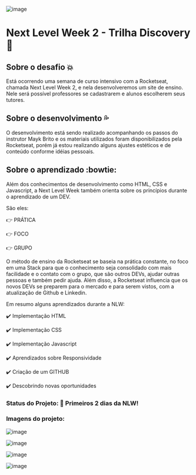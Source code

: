 ![image](https://user-images.githubusercontent.com/66280875/89350219-ffdeb000-d685-11ea-8236-6f7ed3b1ca77.png)

# Next Level Week 2 - Trilha Discovery :rocket:

## Sobre o desafio :boom:
  Está ocorrendo uma semana de curso intensivo com a Rocketseat, chamada Next Level Week 2, e nela desenvolveremos um site de ensino.
  Nele será possível professores se cadastrarem e alunos escolherem seus tutores.
 
## Sobre o desenvolvimento :sweat_drops:
  O desenvolvimento está sendo realizado acompanhando os passos do instrutor Mayk Brito e os materiais utilizados foram disponibilizados pela Rocketseat, porém já estou realizando alguns ajustes estéticos e de conteúdo conforme idéias pessoais.
    
## Sobre o aprendizado :bowtie:
  Além dos conhecimentos de desenvolvimento como HTML, CSS e Javascript, a Next Level Week também orienta sobre os princípios durante o aprendizado de um DEV. 
  
  São eles:
  
 :point_right: PRÁTICA
 
 :point_right: FOCO
 
 :point_right: GRUPO
 
 O método de ensino da Rocketseat se baseia na prática constante, no foco em uma Stack para que o conhecimento seja consolidado com mais facilidade e o contato com o grupo, que são outros DEVs, ajudar outras pessoas e também pedir ajuda. Além disso, a Rocketseat influencia que os novos DEVs se preparem para o mercado e para serem vistos, com a atualização de Github e Linkedin.

Em resumo alguns aprendizados durante a NLW:
  
:heavy_check_mark: Implementação HTML

:heavy_check_mark: Implementação CSS

:heavy_check_mark: Implementação Javascript

:heavy_check_mark: Aprendizados sobre Responsividade

:heavy_check_mark: Criação de um GITHUB

:heavy_check_mark: Descobrindo novas oportunidades

 
### Status do Projeto: :construction: Primeiros 2 dias da NLW! 

### Imagens do projeto:

![image](https://user-images.githubusercontent.com/66280875/89349420-88f4e780-d684-11ea-8449-f8f22a6a8ea1.png)

![image](https://user-images.githubusercontent.com/66280875/89349480-9c07b780-d684-11ea-8c3a-5f21f3d6e074.png)

![image](https://user-images.githubusercontent.com/66280875/89349517-ad50c400-d684-11ea-8d59-84bdf37212fb.png)

![image](https://user-images.githubusercontent.com/66280875/89349577-c3f71b00-d684-11ea-8d32-f5b4535c7621.png)
